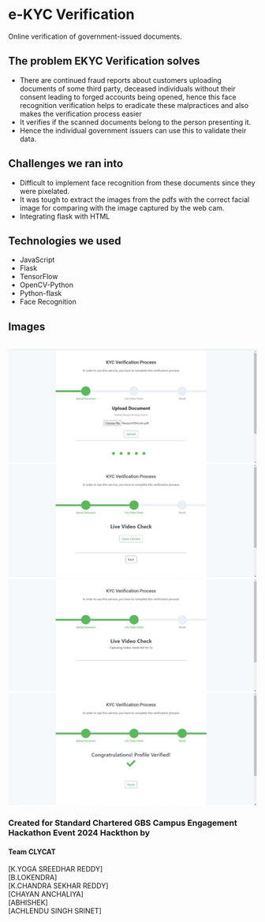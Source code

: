 # e-KYC Verification
Online verification of government-issued documents.

## The problem EKYC Verification solves
- There are continued fraud reports about customers uploading documents of some third party, deceased individuals without their consent leading to forged accounts being opened, hence this face recognition verification helps to eradicate these malpractices and also makes the verification process easier
- It verifies if the scanned documents belong to the person presenting it.
- Hence the individual government issuers can use this to validate their data.

## Challenges we ran into
- Difficult to implement face recognition from these documents since they were pixelated.
- It was tough to extract the images from the pdfs with the correct facial image for comparing with the image captured by the web cam.
- Integrating flask with HTML

## Technologies we used
- JavaScript
- Flask
- TensorFlow
- OpenCV-Python
- Python-flask
- Face Recognition

## Images
<img src="">
<img src="https://github.com/bhavya092/E-KYC/blob/main/screenshots/stp1.jpeg">
<img src="https://github.com/bhavya092/E-KYC/blob/main/screenshots/stp2.jpeg">
<img src="https://github.com/bhavya092/E-KYC/blob/main/screenshots/stp2b.jpeg">
<img src="https://github.com/bhavya092/E-KYC/blob/main/screenshots/stp3.jpeg">

### Created for Standard Chartered GBS Campus Engagement Hackathon Event 2024 Hackthon by
#### Team CLYCAT <br>
[K.YOGA SREEDHAR REDDY] <br>
[B.LOKENDRA] <br>
[K.CHANDRA SEKHAR REDDY]<br>
[CHAYAN ANCHALIYA]<br>
[ABHISHEK]<br>
[ACHLENDU SINGH SRINET]
